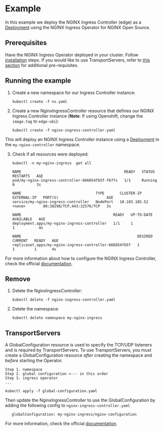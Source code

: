 # Example

In this example we deploy the NGINX Ingress Controller (edge) as a [Deployment](https://kubernetes.io/docs/concepts/workloads/controllers/deployment/) using the NGINX Ingress Operator for NGINX Open Source.

## Prerequisites

Have the NGINX Ingress Operator deployed in your cluster. Follow [installation](../../README.md#installation) steps.
If you would like to use TransportServers, refer to [this section](README.md#TransportServers) for additional pre-requisites.

## Running the example

1. Create a new namespace for our Ingress Controller instance:
    ```
    kubectl create -f ns.yaml
    ```  

2. Create a new NginxIngressController resource that defines our NGINX Ingress Controller instance (**Note**: If using Openshift, change the `image.tag` to `edge-ubi`):
    ```
    kubectl create -f nginx-ingress-controller.yaml
    ```

 

This will deploy an NGINX Ingress Controller instance using a [Deployment](https://kubernetes.io/docs/concepts/workloads/controllers/deployment/) in the `my-nginx-controller` namespace. 

3. Check if all resources were deployed:

    ```
    kubectl -n my-nginx-ingress  get all
    
    NAME                                               READY   STATUS    RESTARTS   AGE
    pod/my-nginx-ingress-controller-666854fb5f-f67fs   1/1     Running   0          3s
    
    NAME                                  TYPE       CLUSTER-IP      EXTERNAL-IP   PORT(S)                      AGE
    service/my-nginx-ingress-controller   NodePort   10.103.105.52   <none>        80:30298/TCP,443:32576/TCP   3s
    
    NAME                                          READY   UP-TO-DATE   AVAILABLE   AGE
    deployment.apps/my-nginx-ingress-controller   1/1     1            1           4s
    
    NAME                                                     DESIRED   CURRENT   READY   AGE
    replicaset.apps/my-nginx-ingress-controller-666854fb5f   1         1         1       4s
    ```

For more information about how to configure the NGINX Ingress Controller, check the official [documentation](https://docs.nginx.com/nginx-ingress-controller/overview/).

## Remove

1. Delete the NginxIngressController:
    ```
    kubectl delete -f nginx-ingress-controller.yaml
    ``` 

1. Delete the namespace:
    ```
    kubectl delete namespace my-nginx-ingress
    ```
   
## TransportServers

A GlobalConfiguration resource is used to specify the TCP/UDP listeners and is required by TransportServers. 
To use TransportServers, you must create a GlobalConfiguration resource *after* creating the namespace and *before* starting the Operator.


```
Step 1. namespace
Step 2. global configuration <--- in this order
Step 3. ingress operator
...
```

```
kubectl apply -f global-configuration.yaml
```

Then update the NginxIngressController to use the GlobalConfiguration by adding the following config to `nginx-ingress-controller.yaml`
```
   globalConfiguration: my-nginx-ingress/nginx-configuration
```

For more information, check the official [documentation](https://docs.nginx.com/nginx-ingress-controller/configuration/transportserver-resource/).
